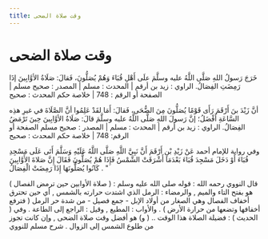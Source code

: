 ```yaml
---
title: وقت صلاة الضحى
---
```


# وقت صلاة الضحى

خَرَجَ رَسولُ اللهِ صَلَّى اللَّهُ عليه وسلَّمَ علَى أَهْلِ قُبَاءَ
وَهُمْ يُصَلُّونَ، فَقالَ: صَلَاةُ الأوَّابِينَ إذَا رَمِضَتِ الفِصَالُ.
الراوي : زيد بن أرقم | المحدث : مسلم | المصدر : صحيح مسلم | الصفحة أو الرقم : 748 | خلاصة حكم المحدث :  صحيح

 

أنَّ زَيْدَ بنَ أَرْقَمَ رَأَى قَوْمًا يُصَلُّونَ مِنَ الضُّحَى، فَقالَ: أَمَا لقَدْ عَلِمُوا أنَّ الصَّلَاةَ في غيرِ هذِه السَّاعَةِ أَفْضَلُ؛ إنَّ رَسولَ اللهِ صَلَّى اللَّهُ عليه وسلَّمَ قالَ: صَلَاةُ الأوَّابِينَ حِينَ تَرْمَضُ الفِصَالُ.
الراوي : زيد بن أرقم | المحدث : مسلم | المصدر : صحيح مسلم
الصفحة أو الرقم: 748 | خلاصة حكم المحدث : صحيح



وفي رواية للإمام أحمد عَنْ زَيْدِ بْنِ أَرْقَمَ أَنَّ نَبِيَّ اللَّهِ صَلَّى اللَّهُ عَلَيْهِ وَسَلَّمَ أَتَى عَلَى مَسْجِدِ قُبَاءَ أَوْ دَخَلَ مَسْجِدَ قُبَاءَ بَعْدَمَا أَشْرَقَتْ الشَّمْسُ فَإِذَا هُمْ يُصَلُّونَ فَقَالَ إِنَّ صَلاةَ الأَوَّابِينَ كَانُوا يُصَلُّونَهَا إِذَا رَمِضَتْ الْفِصَالُ . "

قال النووي رحمه الله : قوله صلى الله عليه وسلم : ( صلاة الأوابين حين ترمض الفصال ) هو بفتح التاء والميم , والرمضاء : الرمل الذي اشتدت حرارته بالشمس , أي حين تحترق أخفاف الفصال وهي الصغار من أولاد الإبل - جمع فصيل - من شدة حر الرمل ( فترفع أخفافها وتضعها من حرارة الأرض ) . والأواب : المطيع , وقيل : الراجع إلى الطاعة . وفي ( الحديث )  : فضيلة الصلاة هذا الوقت .. ( و) هو أفضل وقت صلاة الضحى , وإن كانت تجوز من طلوع الشمس إلى الزوال . شرح مسلم للنووي


